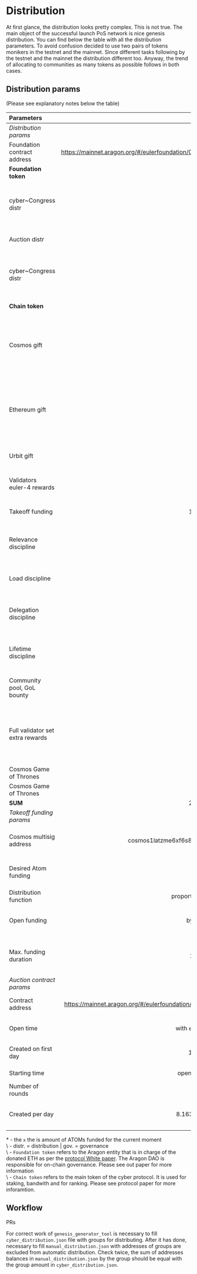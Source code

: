 # Distribution

At first glance, the distribution looks pretty complex. This is not true. The main object of the successful launch PoS network is nice genesis distribution. You can find below the table with all the distribution parameters. To avoid confusion decided to use two pairs of tokens monikers in the testnet and the mainnet. Since different tasks following by the testnet and the mainnet the distribution different too. Anyway, the trend of allocating to communities as many tokens as possible follows in both cases.

## Distribution params

(Please see explanatory notes below the table)

| Parameters                             | `euler-6`   | `cyber`    |Notes|
|:----------------------------------|:-----------:|:----------:|:----:|
|*Distribution params*|
| Foundation contract address      | https://mainnet.aragon.org/#/eulerfoundation/0xd84469ecd96825c956d7ae8b072209ca89ae37e2/ | https://mainnet.aragon.org/#/cybercongress/0xa0a55e68dc52b47f8a9d5d05329fab5bdabffb14 | DAO |
| **Foundation token**             | **GOL**   | **THC**  | **ERC20 token in Aragon DAO**  |
| cyber~Congress distr             | 8 TGOL   | 100 TTHC  | Amont of gov. tokens allocated to cyber~Congress (inventors, team)|
| Auction distr                    | 6 TGOL  | 600 TTHC | Amount of gov. tokens allocated to the auction  |
| cyber~Congress distr             | 8 TGOL   | 150 TTHC  | Amont of gov. tokens allocated to cyber~Congress (inventors, team)|
| **Chain token**                  | **EUL**   | **CYB**  | **Chain liquid token**  |
| Cosmos gift                      | 10 TEUL   | 10 TCYB  | Chain token gift to the Cosmos community. Each address on block 1110000 entitlted to a gift according to [distribution]() |
| Ethereum gift                    | 80 TEUL   | 80 TCYB  | Chain token gift to the Ethereum community. 99.7% of addresses on block 8080808 are entitiled to a gift according to [distribution]() |
| Urbit gift                      | 10 TEUL   | 10 TCYB  | Chain token gift to the Urbit community |
| Validators euler-4 rewards       | 15 TEUL  | 5 TCYB | For validating during `euler-4`. Calculated per lifetime |
| Takeoff funding                  | 100 TEUL   | 100 TCYB  | Tokens allocated to takeoff funding |
| Relevance discipline            | NaN   | 20 TCYB  | Tokens allocated for Game of Links relevance discipline |
| Load discipline            | NaN   | 10 TCYB  | Tokens allocated for Game of Links load discipline |
| Delegation discipline            | NaN   | 5 TCYB  | Tokens allocated for Game of Links delegation discipline |
| Lifetime discipline            | NaN   | 3 TCYB  | Tokens allocated for Game of Links lifetime discipline |
| Community pool, GoL bounty       | 2 TEUL    | 2 TCYB   | Amount of tokens in the community pool at the start |
| Full validator set extra rewards | NaN   | 5 TCYB  | Extara reward to validators if the set of active validators will reach 146 and will last for a period of 10,000 blocks |
| Cosmos Game of Thrones            | 1 TEUL  | 100 TCYB | Chain tokens |
| Cosmos Game of Thrones            | 1 TEUL  | NaN | Chain tokens |
| **SUM**                          | 233 TEUL | 1000 TCYB|  |
|*Takeoff funding params*|
| Cosmos multisig address | cosmos1latzme6xf6s8tsrymuu6laf2ks2humqv2tkd9a | cosmos1latzme6xf6s8tsrymuu6laf2ks2humqv2tkd9a | Congress multisig address for atoms funding|
| Desired Atom funding             | 300,000 | NaN | The maximum amounts of desired ATOMs for funding|
| Distribution function | proportionally donated | f(x) = 40 * x + 1000 |
| Open funding                     | by proposal | - | The community will decide when funding will begin|
| Max. funding duration              | 146 days | - | Funding duration if 300,000 ATOMs will not be donated |
|*Auction contract params*|
| Contract address        | https://mainnet.aragon.org/#/eulerfoundation/0x0b1f54be915e77d9bf14268f94f8a26afab11296/ | ?                  | Contract address with allocated tokens |
| Open time               | with `euler-5` launch  | with `cyber` launch| The time of start of round `0` of the auction |
| Created on first day        | 100 TGOL               | 100 TTHC           | Amount of tokens allocated to round `0`|
| Starting time              | open_time + 240h       | open_time + 504h   | The time of start of round 1 |
| Number of rounds        | 49 + 1                 | 500 + 1            | Round zero + daily rounds |
| Created per day          | 8.16326531 TGOL        | 1 TTHC    | Amount of tokens allocated to each daily round|

\* -  the `x` the is amount of ATOMs funded for the current moment <br>
\ - distr. = distribution | gov. = governance <br>
\ - `Foundation token` refers to the Aragon entity that is in charge of the donated ETH as per the [protocol White paper](https://github.com/cybercongress/cyber/blob/master/main.tex). The Aragon DAO is responsible for on-chain governance. Please see out paper for more information <br>
\ - `Chain token` refers to the main token of the cyber protocol. It is used for staking, bandwith and for ranking. Please see protocol paper for more inforamtion.

## Workflow

PRs

For correct work of `genesis_generator_tool` is necessary to fill `cyber_distribution.json` file with groups for distributing. After it has done, necessary to fill `manual_distribution.json` with addresses of groups are excluded from automatic distribution. Check twice, the sum of addresses balances in  `manual_distribution.json` by the group should be equal with the group amount in `cyber_distribution.json`.
